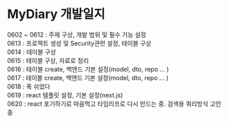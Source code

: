 # MyDiary 개발일지
0602 ~ 0612 : 주제 구상, 개발 범위 및 필수 기능 설정  
0613 : 프로젝트 생성 및 Security관련 설정, 테이블 구상  
0614 : 테이블 구상  
0615 : 테이블 구상, 자료로 정리  
0616 : 테이블 create, 백엔드 기본 설정(model, dto, repo ... )  
0617 : 테이블 create, 백엔드 기본 설정(model, dto, repo ... )  
0618 : 푹 쉬었다  
0619 : react 템플릿 설정, 기본 설정(next.js)  
0620 : react 포기하기로 마음먹고 타임리프로 다시 만드는 중. 검색용 쿼리방식 고안중  